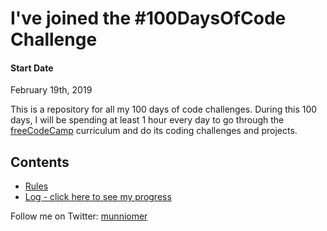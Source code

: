 # I've joined the #100DaysOfCode Challenge

#### Start Date
February 19th, 2019

This is a repository for all my 100 days of code challenges. During this 100 days, I will be spending at least 1 hour every day to go through the [freeCodeCamp](https://www.freecodecamp.org/) curriculum and do its coding challenges and projects.

## Contents

* [Rules](rules.md)
* [Log - click here to see my progress](log.md)

Follow me on Twitter: [munniomer](https://twitter.com/munniomer)
